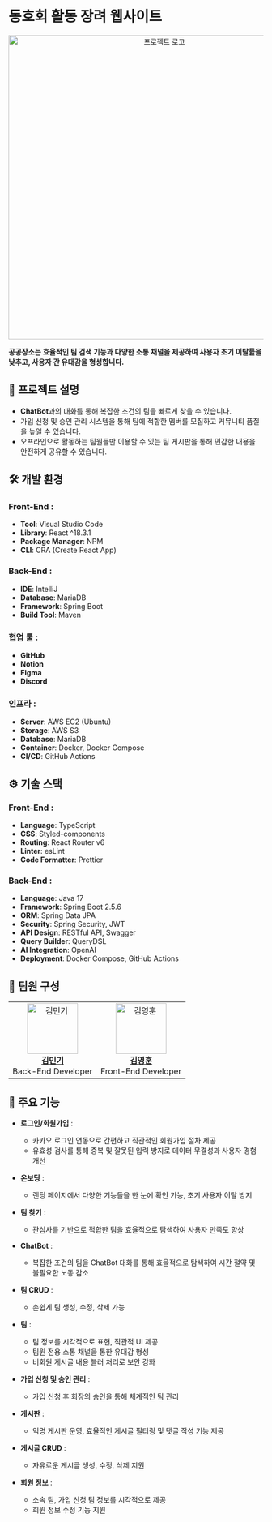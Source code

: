 # 동호회 활동 장려 웹사이트

<p align="center">
  <img src="https://github.com/user-attachments/assets/cbfc8f85-da92-41ca-bd75-e7686be26254" alt="프로젝트 로고" width="600">
</p>

**공공장소는 효율적인 팀 검색 기능과 다양한 소통 채널을 제공하여 사용자 초기 이탈률을 낮추고, 사용자 간 유대감을 형성합니다.**



## 🌟 프로젝트 설명

- **ChatBot**과의 대화를 통해 복잡한 조건의 팀을 빠르게 찾을 수 있습니다.
- 가입 신청 및 승인 관리 시스템을 통해 팀에 적합한 멤버를 모집하고 커뮤니티 품질을 높일 수 있습니다.
- 오프라인으로 활동하는 팀원들만 이용할 수 있는 팀 게시판을 통해 민감한 내용을 안전하게 공유할 수 있습니다.


## 🛠 개발 환경

### Front-End :

- **Tool**: Visual Studio Code  
- **Library**: React ^18.3.1  
- **Package Manager**: NPM  
- **CLI**: CRA (Create React App)

### Back-End :

- **IDE**: IntelliJ  
- **Database**: MariaDB  
- **Framework**: Spring Boot  
- **Build Tool**: Maven  

### 협업 툴 :

- **GitHub**  
- **Notion**  
- **Figma**  
- **Discord**

### 인프라 :

- **Server**: AWS EC2 (Ubuntu)  
- **Storage**: AWS S3  
- **Database**: MariaDB  
- **Container**: Docker, Docker Compose  
- **CI/CD**: GitHub Actions  


## ⚙️ 기술 스택

### Front-End :

- **Language**: TypeScript  
- **CSS**: Styled-components  
- **Routing**: React Router v6  
- **Linter**: esLint  
- **Code Formatter**: Prettier  

### Back-End :

- **Language**: Java 17  
- **Framework**: Spring Boot 2.5.6  
- **ORM**: Spring Data JPA  
- **Security**: Spring Security, JWT  
- **API Design**: RESTful API, Swagger  
- **Query Builder**: QueryDSL  
- **AI Integration**: OpenAI  
- **Deployment**: Docker Compose, GitHub Actions  


## 👥 팀원 구성

<table align="center">
  <tr>
    <td align="center">
      <a href="https://github.com/mike7051141">
        <img src="https://github.com/user-attachments/assets/49cb8b59-ff13-4fb7-9bd3-0ebde34dfacc" alt="김민기" width="100"><br>
        <b>김민기</b>
      </a>
      <br>Back-End Developer
    </td>
    <td align="center">
      <a href="https://github.com/eth220421">
        <img src="https://via.placeholder.com/100" alt="김영훈" width="100"><br>
        <b>김영훈</b>
      </a>
      <br>Front-End Developer
    </td>
  </tr>
</table>



## 🚀 주요 기능

- **로그인/회원가입** :
  - 카카오 로그인 연동으로 간편하고 직관적인 회원가입 절차 제공
  - 유효성 검사를 통해 중복 및 잘못된 입력 방지로 데이터 무결성과 사용자 경험 개선

- **온보딩** :
  - 랜딩 페이지에서 다양한 기능들을 한 눈에 확인 가능, 초기 사용자 이탈 방지

- **팀 찾기** :
  - 관심사를 기반으로 적합한 팀을 효율적으로 탐색하여 사용자 만족도 향상

- **ChatBot** :
  - 복잡한 조건의 팀을 ChatBot 대화를 통해 효율적으로 탐색하여 시간 절약 및 불필요한 노동 감소

- **팀 CRUD** :
  - 손쉽게 팀 생성, 수정, 삭제 가능

- **팀** :
  - 팀 정보를 시각적으로 표현, 직관적 UI 제공
  - 팀원 전용 소통 채널을 통한 유대감 형성
  - 비회원 게시글 내용 블러 처리로 보안 강화

- **가입 신청 및 승인 관리** :
  - 가입 신청 후 회장의 승인을 통해 체계적인 팀 관리

- **게시판** :
  - 익명 게시판 운영, 효율적인 게시글 필터링 및 댓글 작성 기능 제공

- **게시글 CRUD** :
  - 자유로운 게시글 생성, 수정, 삭제 지원

- **회원 정보** :
  - 소속 팀, 가입 신청 팀 정보를 시각적으로 제공
  - 회원 정보 수정 기능 지원

